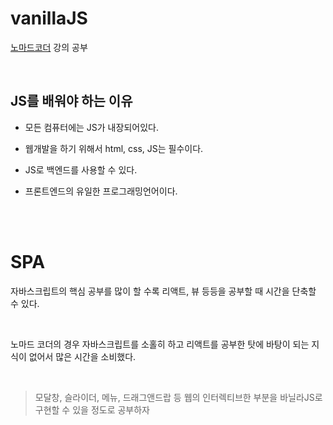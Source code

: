 # vanillaJS

[노마드코더](https://nomadcoders.co/javascript-for-beginners) 강의 공부

<br>

## JS를 배워야 하는 이유

+ 모든 컴퓨터에는 JS가 내장되어있다.

+ 웹개발을 하기 위해서 html, css, JS는 필수이다.

+ JS로 백엔드를 사용할 수 있다.

+ 프론트엔드의 유일한 프로그래밍언어이다.

<br>

<br>

# SPA

자바스크립트의 핵심 공부를 많이 할 수록 리액트, 뷰 등등을 공부할 때 시간을 단축할 수 있다.

<br>

노마드 코더의 경우 자바스크립트를 소홀히 하고 리액트를 공부한 탓에 바탕이 되는 지식이 없어서 많은 시간을 소비했다.

<br>

> 모달창, 슬라이더, 메뉴, 드래그앤드랍 등 웹의 인터렉티브한 부분을 바닐라JS로 구현할 수 있을 정도로 공부하자

